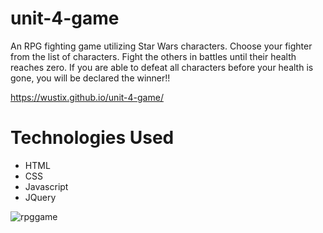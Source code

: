 # unit-4-game

An RPG fighting game utilizing Star Wars characters.  Choose your fighter from the list of characters.  Fight the others in battles until their health reaches zero.  If you are able to defeat all characters before your health is gone, you will be declared the winner!!  


https://wustix.github.io/unit-4-game/

# Technologies Used

* HTML
* CSS
* Javascript
* JQuery

![rpggame](https://user-images.githubusercontent.com/36867791/51575033-fa3fc180-1e75-11e9-8f59-a91d048c198a.png)
